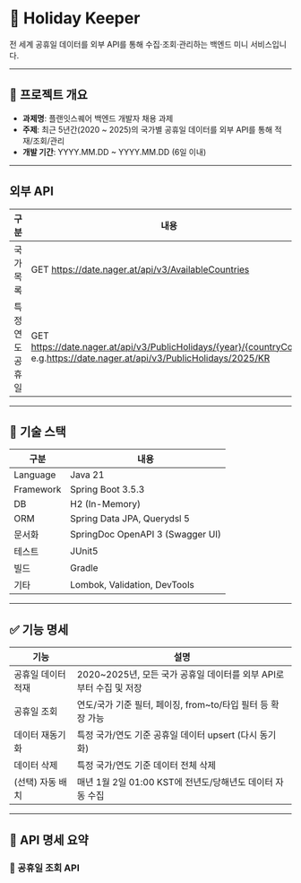 # 📅 Holiday Keeper
전 세계 공휴일 데이터를 외부 API를 통해 수집·조회·관리하는 백엔드 미니 서비스입니다.

---

## 🧩 프로젝트 개요

- **과제명**: 플랜잇스퀘어 백엔드 개발자 채용 과제
- **주제**: 최근 5년간(2020 ~ 2025)의 국가별 공휴일 데이터를 외부 API를 통해 적재/조회/관리
- **개발 기간**: YYYY.MM.DD ~ YYYY.MM.DD (6일 이내)

---

## 외부 API

| 구분 | 내용 | 응답 |
|------|------|------|
| 국가목록 | GET https://date.nager.at/api/v3/AvailableCountries | 국가배열 |
| 특정 연도 공휴일 | GET https://date.nager.at/api/v3/PublicHolidays/{year}/{countryCode} e.g.https://date.nager.at/api/v3/PublicHolidays/2025/KR | 공휴일 |

---

## 🔧 기술 스택

| 구분 | 내용 |
|------|------|
| Language | Java 21 |
| Framework | Spring Boot 3.5.3 |
| DB | H2 (In-Memory) |
| ORM | Spring Data JPA, Querydsl 5 |
| 문서화 | SpringDoc OpenAPI 3 (Swagger UI) |
| 테스트 | JUnit5 |
| 빌드 | Gradle |
| 기타 | Lombok, Validation, DevTools |

---

## ✅ 기능 명세

| 기능 | 설명 |
|------|------|
| 공휴일 데이터 적재 | 2020~2025년, 모든 국가 공휴일 데이터를 외부 API로부터 수집 및 저장 |
| 공휴일 조회 | 연도/국가 기준 필터, 페이징, from~to/타입 필터 등 확장 가능 |
| 데이터 재동기화 | 특정 국가/연도 기준 공휴일 데이터 upsert (다시 동기화) |
| 데이터 삭제 | 특정 국가/연도 기준 데이터 전체 삭제 |
| (선택) 자동 배치 | 매년 1월 2일 01:00 KST에 전년도/당해년도 데이터 자동 수집 |

---

## 🔗 API 명세 요약

### 📌 공휴일 조회 API
